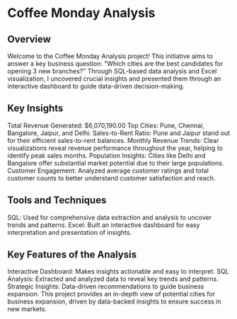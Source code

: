 # Coffee Monday Analysis
## Overview
Welcome to the Coffee Monday Analysis project! This initiative aims to answer a key business question:
"Which cities are the best candidates for opening 3 new branches?"
Through SQL-based data analysis and Excel visualization, I uncovered crucial insights and presented them through an interactive dashboard to guide data-driven decision-making.

## Key Insights
Total Revenue Generated: $6,070,190.00
Top Cities: Pune, Chennai, Bangalore, Jaipur, and Delhi.
Sales-to-Rent Ratio: Pune and Jaipur stand out for their efficient sales-to-rent balances.
Monthly Revenue Trends: Clear visualizations reveal revenue performance throughout the year, helping to identify peak sales months.
Population Insights: Cities like Delhi and Bangalore offer substantial market potential due to their large populations.
Customer Engagement: Analyzed average customer ratings and total customer counts to better understand customer satisfaction and reach.

## Tools and Techniques
SQL: Used for comprehensive data extraction and analysis to uncover trends and patterns.
Excel: Built an interactive dashboard for easy interpretation and presentation of insights.
## Key Features of the Analysis
Interactive Dashboard: Makes insights actionable and easy to interpret.
SQL Analysis: Extracted and analyzed data to reveal key trends and patterns.
Strategic Insights: Data-driven recommendations to guide business expansion.
This project provides an in-depth view of potential cities for business expansion, driven by data-backed insights to ensure success in new markets.

